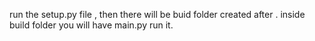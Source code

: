 run the setup.py file , then there will be buid folder created after .
inside build folder you will have main.py run it.
